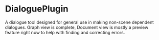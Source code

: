 # DialoguePlugin

A dialogue tool designed for general use in making non-scene dependent dialogues. Graph view is complete, Document view is mostly a preview feature right now to help with finding and correcting errors.

